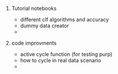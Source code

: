 1. Tutorial notebooks
	- different clf algorithms and accuracy
	- dummy data creator
	-

2. code improvments
	- active cycle function (for testing purp)
	- how to cycle in real data scenario
	-
